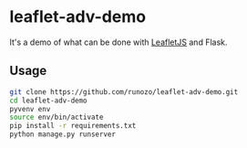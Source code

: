 # leaflet-adv-demo
It's a demo of what can be done with [LeafletJS](http://leafletjs.com/) and Flask.

## Usage
```bash
git clone https://github.com/runozo/leaflet-adv-demo.git
cd leaflet-adv-demo
pyvenv env
source env/bin/activate
pip install -r requirements.txt
python manage.py runserver
```

